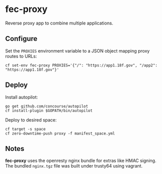 # fec-proxy

Reverse proxy app to combine multiple applications.

## Configure

Set the `PROXIES` environment variable to a JSON object mapping proxy routes to URLs:

    cf set-env fec-proxy PROXIES='{"/": "https://app1.18f.gov", "/app2": "https://app1.18f.gov"}'

## Deploy

Install autopilot:

    go get github.com/concourse/autopilot
    cf install-plugin $GOPATH/bin/autopilot

Deploy to desired space:

    cf target -s space
    cf zero-downtime-push proxy -f manifest_space.yml

## Notes

**fec-proxy** uses the openresty nginx bundle for extras like HMAC signing. The bundled `nginx.tgz` file was built under trusty64 using vagrant.
